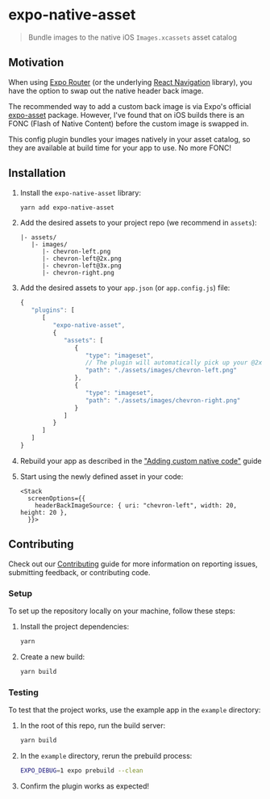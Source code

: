 # expo-native-asset

> Bundle images to the native iOS `Images.xcassets` asset catalog

## Motivation

When using [Expo Router](https://expo.github.io/router/docs/) (or the underlying [React Navigation](https://reactnavigation.org/) library), you have the option to swap out the native header back image.

The recommended way to add a custom back image is via Expo's official [expo-asset](https://docs.expo.dev/versions/latest/sdk/asset/) package. However, I've found that on iOS builds there is an FONC (Flash of Native Content) before the custom image is swapped in.

This config plugin bundles your images natively in your asset catalog, so they are available at build time for your app to use. No more FONC!

## Installation

1. Install the `expo-native-asset` library:

   ```bash
   yarn add expo-native-asset
   ```

2. Add the desired assets to your project repo (we recommend in `assets`):

   ```
   |- assets/
      |- images/
         |- chevron-left.png
         |- chevron-left@2x.png
         |- chevron-left@3x.png
         |- chevron-right.png
   ```

3. Add the desired assets to your `app.json` (or `app.config.js`) file:

   ```js
   {
      "plugins": [
         [
            "expo-native-asset",
            {
               "assets": [
                  {
                     "type": "imageset",
                     // The plugin will automatically pick up your @2x and @3x files if they both exist
                     "path": "./assets/images/chevron-left.png"
                  },
                  {
                     "type": "imageset",
                     "path": "./assets/images/chevron-right.png"
                  }
               ]
            }
         ]
      ]
   }
   ```

4. Rebuild your app as described in the ["Adding custom native code"](https://docs.expo.io/workflow/customizing/) guide

5. Start using the newly defined asset in your code:

   ```tsx
   <Stack
     screenOptions={{
       headerBackImageSource: { uri: "chevron-left", width: 20, height: 20 },
     }}>
   ```

## Contributing

Check out our [Contributing](.github/CONTRIBUTING.md) guide for more information on reporting issues, submitting feedback, or contributing code.

### Setup

To set up the repository locally on your machine, follow these steps:

1. Install the project dependencies:

   ```bash
   yarn
   ```

2. Create a new build:

   ```bash
   yarn build
   ```

### Testing

To test that the project works, use the example app in the `example` directory:

1. In the root of this repo, run the build server:

   ```bash
   yarn build
   ```

2. In the `example` directory, rerun the prebuild process:

   ```bash
   EXPO_DEBUG=1 expo prebuild --clean
   ```

3. Confirm the plugin works as expected!
